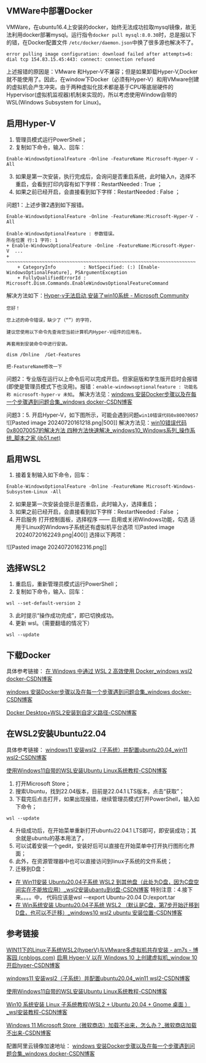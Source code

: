 ## VMWare中部署Docker

VMWare，在ubuntu16.4上安装的docker，始终无法成功拉取mysql镜像，故无法利用docker部署mysql。运行指令`docker pull mysql:8.0.30`时，总是报以下的错，在Docker配置文件 `/etc/docker/daemon.json`中换了很多源也解决不了。
```
error pulling image configuration: download failed after attempts=6: dial tcp 154.83.15.45:443: connect: connection refused
```

上述报错的原因是：VMware 和Hyper-V不兼容；但是如果卸载Hyper-V,Docker就不能使用了。因此，在window下Docker（必须有Hyper-V）和用VMware创建的虚拟机会产生冲突。由于两种虚拟化技术都是基于CPU等底层硬件的Hypervisor(虚拟机监视器)机制来实现的，所以考虑使用Window自带的WSL(Windows Subsystem for Linux)。

## 启用Hyper-V
1. 管理员模式运行PowerShell；  
2. 复制如下命令，输入、回车：  
```
Enable-WindowsOptionalFeature -Online -FeatureName Microsoft-Hyper-V -All
```

3. 如果是第一次安装，执行完成后，会询问是否重启系统，此时输入n，选择不重启，会看到打印内容有如下字样：RestartNeeded : True ；  
4. 如果之前已经开启，会直接看到如下字样：RestartNeeded : False ；


问题1：上述步骤2遇到如下报错。

```
Enable-WindowsOptionalFeature -Online -FeatureName:Microsoft-Hyper-V -All

Enable-WindowsOptionalFeature : 参数错误。  
所在位置 行:1 字符: 1  
+ Enable-WindowsOptionalFeature -Online -FeatureName:Microsoft-Hyper-V  ...  
+ ~~~~~~~~~~~~~~~~~~~~~~~~~~~~~~~~~~~~~~~~~~~~~~~~~~~~~~~~~~~~~~~~~~~~~  
    + CategoryInfo          : NotSpecified: (:) [Enable-WindowsOptionalFeature], PSArgumentException  
    + FullyQualifiedErrorId : Microsoft.Dism.Commands.EnableWindowsOptionalFeatureCommand
```
解决方法如下：[Hyper-v无法启动,安装了win10系统 - Microsoft Community](https://answers.microsoft.com/zh-hans/windows/forum/all/hyper/166d60f6-9e36-444b-9046-fb77ebe39eec)
```
您好！

您上述的命令错误，缺少了（“”）的字符，

建议您使用以下命令先查询您当前计算机内Hyper-V组件的应用名，

再套用到安装命令中进行安装。

dism /Online  /Get-Features

把-FeatureName修改一下
```

问题2：专业版在运行以上命令后可以完成开启。但家庭版和学生版开启时会报错(即使是管理员模式下也没用)。报错：`enable-windowsoptionalfeature : 功能名称 microsoft-hyper-v 未知`。
解决方法见：[windows 安装Docker步骤以及在每一个步骤遇到问题合集_windows docker-CSDN博客](https://blog.csdn.net/qq_39838607/article/details/127121690)


问题3：5. 开启Hyper-V，如下图所示，可能会遇到问题`win10错误代码0x80070057`
![[Pasted image 20240720161218.png|500]]
解决方法见：[win10错误代码0x80070057的解决方法 四种方法快速解决_windows10_Windows系列_操作系统_脚本之家 (jb51.net)](https://www.jb51.net/os/win10/729087.html)

## 启用WSL
1. 接着复制输入如下命令，回车：  
```
Enable-WindowsOptionalFeature -Online -FeatureName Microsoft-Windows-Subsystem-Linux -All
```

2. 如果是第一次安装会提示是否重启，此时输入y，选择重启；  
3. 如果之前已经开启，会直接看到如下字样：RestartNeeded : False ；
4. 开启服务
打开控制面板，选择程序 —— 启用或关闭Windows功能，勾选 适用于Linux的Windows子系统还有虚拟机平台选项
![[Pasted image 20240720162249.png|400]]
选择以下两项：

![[Pasted image 20240720162316.png]]

## 选择WSL2

1. 重启后，重新管理员模式运行PowerShell；  
2. 复制如下命令，输入、回车：
```
wsl --set-default-version 2  
```
3. 此时提示“操作成功完成”，即已切换成功。
4. 更新 wsl。（需要翻墙的情况下）
```
wsl --update
```

## 下载Docker
具体参考链接：
[在 Windows 中通过 WSL 2 高效使用 Docker_windows wsl2 docker-CSDN博客](https://blog.csdn.net/u012558210/article/details/131845638)

[windows 安装Docker步骤以及在每一个步骤遇到问题合集_windows docker-CSDN博客](https://blog.csdn.net/qq_39838607/article/details/127121690)

[Docker Desktop+WSL2安装到自定义路径-CSDN博客](https://blog.csdn.net/u011031430/article/details/137425929?csdn_share_tail=%7B%22type%22%3A%22blog%22%2C%22rType%22%3A%22article%22%2C%22rId%22%3A%22137425929%22%2C%22source%22%3A%22u011031430%22%7D&fromshare=blogdetail)


## 在WSL2安装Ubuntu22.04
具体参考链接：
[windows11 安装wsl2（子系统）并配置ubuntu20.04_win11 wsl2-CSDN博客](https://blog.csdn.net/Lastvil/article/details/130687053)

[使用Windows11自带的WSL安装Ubuntu Linux系统教程-CSDN博客](https://blog.csdn.net/bule_shake/article/details/135992375)

1. 打开Microsoft Store；  
2. 搜索Ubuntu，找到22.04版本，目前是22.04.1 LTS版本，点击“获取”；  
3. 下载完后点击打开，如果出现报错，继续管理员模式打开PowerShell，输入如下命令；  
```
wsl --update
```
4. 升级成功后，在开始菜单重新打开ubuntu22.04.1 LTS即可，即安装成功；其余就是ubuntu的基本用法了，  
5. 可以试着安装一个gedit，安装好后可以直接在开始菜单中打开执行图形化界面；  
6. 此外，在资源管理器中也可以直接访问到linux子系统的文件系统；
7. 迁移到D盘： 
* [在 Win11安装 Ubuntu20.04子系统 WSL2 到其他盘（此处为D盘，因为C盘空间实在不能放应用）_wsl2安装ubantu到d盘-CSDN博客](https://blog.csdn.net/orange1710/article/details/131904929)       特别注意：4.接下来。。。。中， 代码应该是wsl --export Ubuntu-20.04 D:/export.tar
* [在 Win系统安装 Ubuntu20.04子系统 WSL2 （默认是C盘，第7步开始迁移到D盘，也可以不迁移）_windows10 wsl2 ubuntu 安装位置-CSDN博客](https://blog.csdn.net/qq_51081700/article/details/139271938)



## 参考链接

[WIN11下的Linux子系统WSL2(hyperV)与VMware多虚拟机共存安装 - am7s - 博客园 (cnblogs.com)](https://www.cnblogs.com/am7s/p/17002921.html)
[启用 Hyper-V 以在 Windows 10 上创建虚拟机_window 10 开启hyper-CSDN博客](https://blog.csdn.net/g3202325878/article/details/136186233)

[windows11 安装wsl2（子系统）并配置ubuntu20.04_win11 wsl2-CSDN博客](https://blog.csdn.net/Lastvil/article/details/130687053)

[使用Windows11自带的WSL安装Ubuntu Linux系统教程-CSDN博客](https://blog.csdn.net/bule_shake/article/details/135992375)

[Win10 系统安装 Linux 子系统教程(WSL2 + Ubuntu 20.04 + Gnome 桌面 ）_wsl安装教程-CSDN博客](https://blog.csdn.net/FSKEps/article/details/118493578)


[Windows 11 Microsoft Store（微软商店）加载不出来，怎么办？_微软商店加载不出来-CSDN博客](https://blog.csdn.net/weixin_53187512/article/details/123529520)


配置阿里云镜像加速地址：
[windows 安装Docker步骤以及在每一个步骤遇到问题合集_windows docker-CSDN博客](https://blog.csdn.net/qq_39838607/article/details/127121690)


